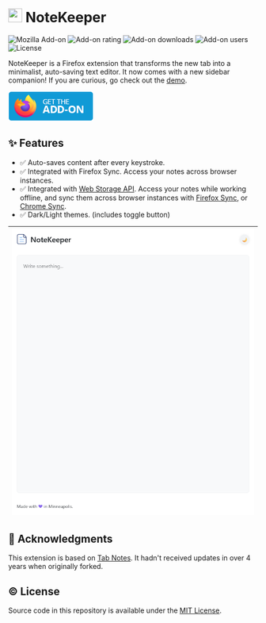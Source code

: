 <h1><img src="./src/icons/icon64.png" height="28px" width="28px" /> NoteKeeper</h1>

![Mozilla Add-on](https://img.shields.io/amo/v/newtab-notes@semanticdata) ![Add-on rating](https://img.shields.io/amo/rating/newtab-notes@semanticdata) ![Add-on downloads](https://img.shields.io/amo/dw/newtab-notes@semanticdata) ![Add-on users](https://img.shields.io/amo/users/newtab-notes@semanticdata) ![License](https://img.shields.io/github/license/semanticdata/firefox-new-tab-notes)

NoteKeeper is a Firefox extension that transforms the new tab into a minimalist, auto-saving text editor. It now comes with a new sidebar companion! If you are curious, go check out the [demo](https://semanticdata.github.io/notekeeper/).

<a href="https://addons.mozilla.org/en-US/firefox/addon/new-tab-note/">
<img src="https://raw.githubusercontent.com/semanticdata/text-revealer-firefox-extension/master/firefox.png" alt="firefox addon" /></a>

## ✨ Features

- ✅ Auto-saves content after every keystroke.
- ✅ Integrated with Firefox Sync. Access your notes across browser instances.
- ✅ Integrated with [Web Storage API](https://developer.mozilla.org/en-US/docs/Web/API/Web_Storage_API). Access your notes while working offline, and sync them across browser instances with [Firefox Sync](https://www.mozilla.org/en-US/firefox/features/sync/), or [Chrome Sync](https://support.google.com/chrome/answer/185277).
- ✅ Dark/Light themes. (includes toggle button)

| ![screenshot](./screenshot.png) |
| :-----------------------------: |

## 💜 Acknowledgments

This extension is based on [Tab Notes](https://github.com/nsht/tab_notes). It hadn't received updates in over 4 years when originally forked.

## © License

Source code in this repository is available under the [MIT License](./LICENSE).
